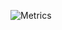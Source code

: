 ![Metrics](https://metrics.lecoq.io/Electrum18?template=classic&languages=1&people=1&activity=1&repositories=1&achievements=1&pagespeed=1&base.indepth=false&base.hireable=false&repositories=100&repositories.batch=100&repositories.forks=false&repositories.affiliations=owner&languages.limit=8&languages.threshold=0%25&languages.other=false&languages.colors=github&languages.sections=most-used&languages.indepth=false&languages.analysis.timeout=15&languages.categories=markup%2C%20programming&languages.recent.categories=markup%2C%20programming&languages.recent.load=300&languages.recent.days=14&people.limit=24&people.identicons=false&people.identicons.hide=false&people.size=28&people.types=followers%2C%20following&people.shuffle=false&activity.limit=5&activity.load=300&activity.days=14&activity.visibility=all&activity.timestamps=false&activity.filter=all&achievements.threshold=C&achievements.secrets=true&achievements.display=compact&achievements.limit=0&repositories.featured=electrum18%2Fthe-fluffies&pagespeed.url=the-fluffies.vercel.app&pagespeed.detailed=true&pagespeed.screenshot=false&config.timezone=Europe%2FMoscow&config.display=large)
